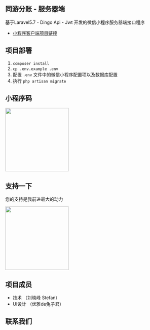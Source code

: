 ## 同游分账 - 服务器端

基于Laravel5.7 - Dingo Api - Jwt 开发的微信小程序服务器端接口程序


- [小程序客户端项目链接](https://github.com/654943305/bill-split-weapp)

## 项目部署

1. `composer install`
2. `cp .env.example .env`
3. 配置 `.env` 文件中的微信小程序配置项以及数据库配置
4. 执行 `php artisan migrate`

## 小程序码

<html>
<img style='width: 200px;' src='https://bill-split.ergou.live/images/weapp_qrcode.jpg'/>
</html>

## 支持一下

您的支持是我前进最大的动力

<html>
<img style='width: 200px;' src='https://bill-split.ergou.live/images/receive_money.jpeg'/>
</html>

## 项目成员

- 技术 （刘晓峰 Stefan）
- UI设计 （优雅de兔子君）

## 联系我们


